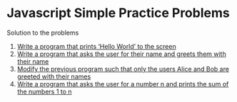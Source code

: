 # Javascript Simple Practice Problems

Solution to the problems
1. [Write a program that prints ‘Hello World’ to the screen](solutions/problem1.js)
2. [Write a program that asks the user for their name and greets them with their name](solutions/problem2.js)
3. [Modify the previous program such that only the users Alice and Bob are greeted with their names](solutions/problem3.js)
4. [Write a program that asks the user for a number n and prints the sum of the numbers 1 to n](solutions/problem4.js)
